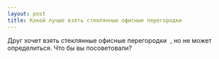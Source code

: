 ```yaml
---
layout: post 
title: Какой лучше взять стеклянные офисные перегородки ‌  
--- 
```

Друг хочет взять стеклянные офисные перегородки ‌  , но не может определиться. Что бы вы посоветовали?